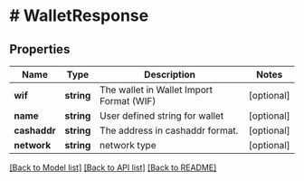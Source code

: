 # # WalletResponse

## Properties

Name | Type | Description | Notes
------------ | ------------- | ------------- | -------------
**wif** | **string** | The wallet in Wallet Import Format (WIF) | [optional] 
**name** | **string** | User defined string for wallet | [optional] 
**cashaddr** | **string** | The address in cashaddr format. | [optional] 
**network** | **string** | network type | [optional] 

[[Back to Model list]](../../README.md#documentation-for-models) [[Back to API list]](../../README.md#documentation-for-api-endpoints) [[Back to README]](../../README.md)


